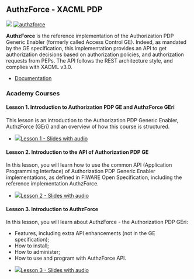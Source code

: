 <h2> AuthzForce - XACML PDP</h2>

[![](https://nexus.lab.fiware.org/repository/raw/public/badges/chapters/security.svg)](https://www.fiware.org/developers/catalogue/)
[![authzforce](https://img.shields.io/badge/tag-authzforce-orange.svg?logo=stackoverflow)](http://stackoverflow.com/questions/tagged/authzforce)

**AuthzForce** is the reference implementation of the Authorization PDP Generic Enabler (formerly called Access Control GE). Indeed, as mandated by the GE specification, this implementation provides an API to get authorization decisions based on authorization policies, and authorization requests from PEPs. The API follows the REST architecture style, and complies with XACML v3.0.

-   [Documentation](https://authzforce-ce-fiware.rtfd.io/)

<h3>Academy Courses</h3>

<h4>Lesson 1. Introduction to Authorization PDP GE and AuthzForce GEri</h4>


This lesson is an introduction to the Authorization PDP Generic Enabler, AuthzForce (GEri) and an overview of how this course is structured.



* <a href="https://fiware.github.io/academy/authzforce/authzforce1.pptx"><img src="https://fiware.github.io/academy/img/doc.svg" />Lesson 1 - Slides with audio</a>

<h4>Lesson 2. Introduction to the API of Authorization PDP GE</h4>


In this lesson, you will learn how to use the common API (Application Programming Interface) of Authorization PDP Generic Enabler implementations, as defined in FIWARE Open Specification, including the reference implementation AuthzForce.

* <a href="https://fiware.github.io/academy/authzforce/authzforce2.pptx"><img src="https://fiware.github.io/academy/img/doc.svg" />Lesson 2 - Slides with audio</a>

<h4>Lesson 3. Introduction to AuthzForce</h4>


In this lesson, you will learn about AuthzForce - the Authorization PDP GEri:

* Features, including extra API enhancements (not in the GE specification);
* How to install;
* How to administer;
* How to use and program with AuthzForce API.

<span/>

* <a href="https://fiware.github.io/academy/authzforce/authzforce3.pptx"><img src="https://fiware.github.io/academy/img/doc.svg" />Lesson 3 - Slides with audio</a>




